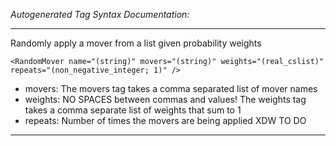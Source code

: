 _Autogenerated Tag Syntax Documentation:_

---
Randomly apply a mover from a list given probability weights

```
<RandomMover name="(string)" movers="(string)" weights="(real_cslist)" repeats="(non_negative_integer; 1)" />
```

-   movers: The movers tag takes a comma separated list of mover names
-   weights: NO SPACES between commas and values! The weights tag takes a comma separate list of weights that sum to 1
-   repeats: Number of times the movers are being applied XDW TO DO

---
